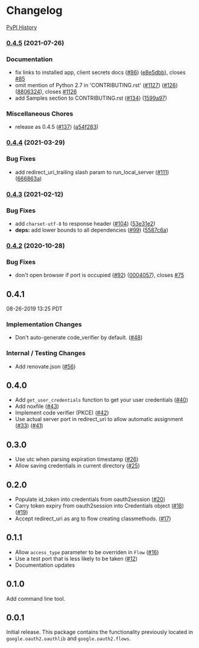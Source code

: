 # Changelog

[PyPI History][1]

[1]: https://pypi.org/project/google-auth-oauthlib/#history

### [0.4.5](https://www.github.com/googleapis/google-auth-library-python-oauthlib/compare/v0.4.4...v0.4.5) (2021-07-26)


### Documentation

* fix links to installed app, client secrets docs ([#86](https://www.github.com/googleapis/google-auth-library-python-oauthlib/issues/86)) ([e8e5dbb](https://www.github.com/googleapis/google-auth-library-python-oauthlib/commit/e8e5dbbf0b118fc68a9b60b91f0075f84908b6f6)), closes [#85](https://www.github.com/googleapis/google-auth-library-python-oauthlib/issues/85)
* omit mention of Python 2.7 in 'CONTRIBUTING.rst' ([#1127](https://www.github.com/googleapis/google-auth-library-python-oauthlib/issues/1127)) ([#126](https://www.github.com/googleapis/google-auth-library-python-oauthlib/issues/126)) ([8806324](https://www.github.com/googleapis/google-auth-library-python-oauthlib/commit/8806324428b5aebe6659c49a16066afafbe4d400)), closes [#1126](https://www.github.com/googleapis/google-auth-library-python-oauthlib/issues/1126)
* add Samples section to CONTRIBUTING.rst ([#134](https://www.github.com/googleapis/google-auth-library-python-oauthlib/issues/134)) ([1599a97](https://www.github.com/googleapis/google-auth-library-python-oauthlib/commit/1599a97831bbe1c15cf5a0d257817967c1cd227f))


### Miscellaneous Chores

* release as 0.4.5 ([#137](https://www.github.com/googleapis/google-auth-library-python-oauthlib/issues/137)) ([a54f283](https://www.github.com/googleapis/google-auth-library-python-oauthlib/commit/a54f283ee7854367ff289ee863a7404692f31099))

### [0.4.4](https://www.github.com/googleapis/google-auth-library-python-oauthlib/compare/v0.4.3...v0.4.4) (2021-03-29)


### Bug Fixes

* add redirect_uri_trailing slash param to run_local_server ([#111](https://www.github.com/googleapis/google-auth-library-python-oauthlib/issues/111)) ([666863a](https://www.github.com/googleapis/google-auth-library-python-oauthlib/commit/666863aeabb8d6b3608ea95edce09fe69a5f2679))

### [0.4.3](https://www.github.com/googleapis/google-auth-library-python-oauthlib/compare/v0.4.2...v0.4.3) (2021-02-12)


### Bug Fixes

* add `charset-utf-8` to response header ([#104](https://www.github.com/googleapis/google-auth-library-python-oauthlib/issues/104)) ([53e31e2](https://www.github.com/googleapis/google-auth-library-python-oauthlib/commit/53e31e2d03b315c12670370f67bdca29b1cd5422))
* **deps:** add lower bounds to all dependencies ([#99](https://www.github.com/googleapis/google-auth-library-python-oauthlib/issues/99)) ([5587c6a](https://www.github.com/googleapis/google-auth-library-python-oauthlib/commit/5587c6a72547742986e363e1f5ef6bcabd93bb02))

### [0.4.2](https://www.github.com/googleapis/google-auth-library-python-oauthlib/compare/v0.4.1...v0.4.2) (2020-10-28)


### Bug Fixes

* don't open browser if port is occupied ([#92](https://www.github.com/googleapis/google-auth-library-python-oauthlib/issues/92)) ([0004057](https://www.github.com/googleapis/google-auth-library-python-oauthlib/commit/00040576ab096faec1f6eb54c886cb9c33be17ed)), closes [#75](https://www.github.com/googleapis/google-auth-library-python-oauthlib/issues/75)

## 0.4.1

08-26-2019 13:25 PDT

### Implementation Changes
- Don't auto-generate code_verifier by default. ([#48](https://github.com/googleapis/google-auth-library-python-oauthlib/pull/48))

### Internal / Testing Changes
- Add renovate.json ([#56](https://github.com/googleapis/google-auth-library-python-oauthlib/pull/56))

## 0.4.0
- Add `get_user_credentials` function to get your user credentials ([#40](https://github.com/googleapis/google-auth-library-python-oauthlib/pull/40))
- Add noxfile ([#43](https://github.com/googleapis/google-auth-library-python-oauthlib/pull/43))
- Implement code verifier (PKCE) ([#42](https://github.com/googleapis/google-auth-library-python-oauthlib/pull/42))
- Use actual server port in redirect_uri to allow automatic assignment ([#33](https://github.com/googleapis/google-auth-library-python-oauthlib/pull/33))
([#41](https://github.com/googleapis/google-auth-library-python-oauthlib/pull/41))

## 0.3.0
- Use utc when parsing expiration timestamp ([#26](https://github.com/googleapis/google-auth-library-python-oauthlib/pull/26))
- Allow saving credentials in current directory ([#25](https://github.com/googleapis/google-auth-library-python-oauthlib/pull/25))

## 0.2.0
- Populate id_token into credentials from oauth2session ([#20](https://github.com/googleapis/google-auth-library-python-oauthlib/pull/20))
- Carry token expiry from oauth2session into Credentials object ([#18](https://github.com/googleapis/google-auth-library-python-oauthlib/pull/18)) ([#19](https://github.com/googleapis/google-auth-library-python-oauthlib/pull/19))
- Accept redirect_uri as arg to flow creating classmethods. ([#17](https://github.com/googleapis/google-auth-library-python-oauthlib/pull/17))

## 0.1.1
- Allow ``access_type`` parameter to be overriden in ``Flow`` ([#16](https://github.com/googleapis/google-auth-library-python-oauthlib/pull/16))
- Use a test port that is less likely to be taken ([#12](https://github.com/googleapis/google-auth-library-python-oauthlib/pull/12))
- Documentation updates

## 0.1.0
Add command line tool.

## 0.0.1
Initial release. This package contains the functionality previously located in `google.oauth2.oauthlib` and `google.oauth2.flows`.
